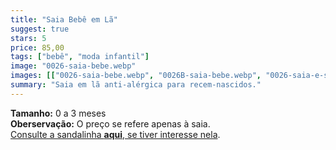 ```yaml
---
title: "Saia Bebê em Lã"
suggest: true
stars: 5
price: 85,00
tags: ["bebê", "moda infantil"]
image: "0026-saia-bebe.webp"
images: [["0026-saia-bebe.webp", "0026B-saia-bebe.webp", "0026-saia-e-sandalia.webp"]]
summary: "Saia em lã anti-alérgica para recem-nascidos."
---
```


**Tamanho:** 0 a 3 meses  
**Oberservação:** O preço se refere apenas à saia.  
[Consulte a sandalinha **aqui**, se tiver interesse nela](/posts/0013-sadalinha).

